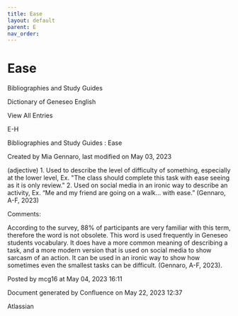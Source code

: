 ```yaml
---
title: Ease
layout: default
parent: E
nav_order:
---
```


# Ease

Bibliographies and Study Guides

Dictionary of Geneseo English

View All Entries

E-H

Bibliographies and Study Guides : Ease

Created by  Mia Gennaro, last modified on May 03, 2023

(adjective) 1. Used to describe the level of difficulty of something, especially at the lower level, Ex. &quot;The class should complete this task with ease seeing as it is only review.&quot; 2. Used on social media in an ironic way to describe an activity, Ex. “Me and my friend are going on a walk… with ease.” (Gennaro, A-F, 2023)

Comments:

According to the survey, 88% of participants are very familiar with this term, therefore the word is not obsolete. This word is used frequently in Geneseo students vocabulary. It does have a more common meaning of describing a task, and a more modern version that is used on social media to show sarcasm of an action. It can be used in an ironic way to show how sometimes even the smallest tasks can be difficult. (Gennaro, A-F, 2023). 

Posted by mcg16 at May 04, 2023 16:11

Document generated by Confluence on May 22, 2023 12:37

Atlassian
